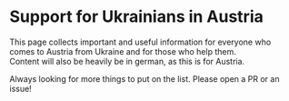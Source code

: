 # Support for Ukrainians in Austria

This page collects important and useful information for everyone who comes to Austria from Ukraine and for those who help them.  
Content will also be heavily be in german, as this is for Austria.

Always looking for more things to put on the list. Please open a PR or an issue!
